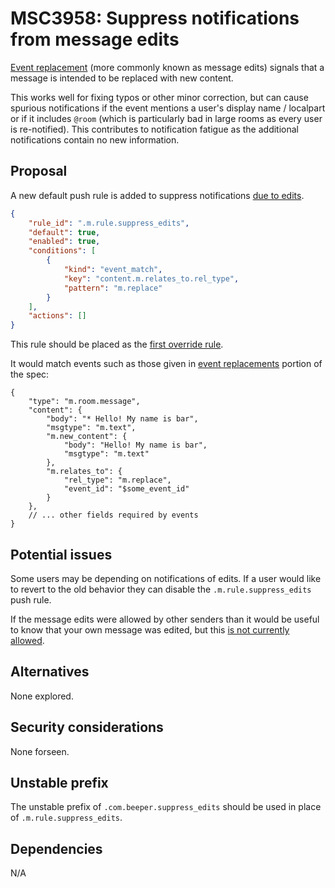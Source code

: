 # MSC3958: Suppress notifications from message edits

[Event replacement](https://spec.matrix.org/v1.5/client-server-api/#event-replacements)
(more commonly known as message edits) signals that a message is intended to
be replaced with new content.

This works well for fixing typos or other minor correction, but can cause
spurious notifications if the event mentions a user's display name / localpart or
if it includes `@room` (which is particularly bad in large rooms as every user
is re-notified). This contributes to notification fatigue as the additional
notifications contain no new information.

## Proposal

A new default push rule is added to suppress notifications [due to edits](https://spec.matrix.org/v1.5/client-server-api/#event-replacements).

```json
{
    "rule_id": ".m.rule.suppress_edits",
    "default": true,
    "enabled": true,
    "conditions": [
        {
            "kind": "event_match",
            "key": "content.m.relates_to.rel_type",
            "pattern": "m.replace"
        }
    ],
    "actions": []
}
```

This rule should be placed as the [first override rule](https://spec.matrix.org/v1.5/client-server-api/#default-override-rules).

It would match events such as those given in [event replacements](https://spec.matrix.org/v1.5/client-server-api/#event-replacements)
portion of the spec:

```json5
{
    "type": "m.room.message",
    "content": {
        "body": "* Hello! My name is bar",
        "msgtype": "m.text",
        "m.new_content": {
            "body": "Hello! My name is bar",
            "msgtype": "m.text"
        },
        "m.relates_to": {
            "rel_type": "m.replace",
            "event_id": "$some_event_id"
        }
    },
    // ... other fields required by events
}
```

## Potential issues

Some users may be depending on notifications of edits. If a user would like to
revert to the old behavior they can disable the `.m.rule.suppress_edits` push rule.

If the message edits were allowed by other senders than it would be useful to
know that your own message was edited, but this
[is not currently allowed](https://spec.matrix.org/v1.5/client-server-api/#validity-of-replacement-events).

## Alternatives

None explored.

## Security considerations

None forseen.

## Unstable prefix

The unstable prefix of `.com.beeper.suppress_edits` should be used in place of
`.m.rule.suppress_edits`.

## Dependencies

N/A
